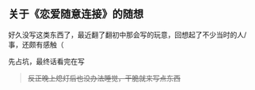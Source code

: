 ## 关于《恋爱随意连接》的随想

好久没写这类东西了，最近翻了翻初中那会写的玩意，回想起了不少当时的人/事，还颇有感触（

先占坑，最终话看完在写

> ~~反正晚上熄灯后也没办法睡觉，干脆就来写点东西~~
